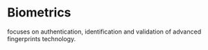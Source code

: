 # Biometrics
 focuses on authentication, identification and validation of advanced fingerprints technology. 
